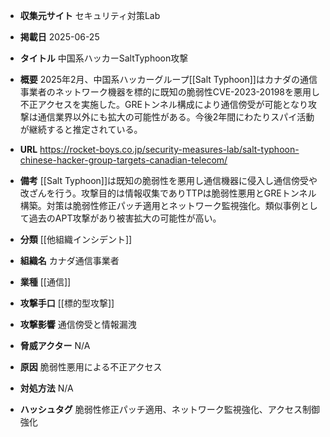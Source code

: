 - **収集元サイト**
セキュリティ対策Lab

- **掲載日**
2025-06-25

- **タイトル**
中国系ハッカーSaltTyphoon攻撃

- **概要**
2025年2月、中国系ハッカーグループ[[Salt Typhoon]]はカナダの通信事業者のネットワーク機器を標的に既知の脆弱性CVE-2023-20198を悪用し不正アクセスを実施した。GREトンネル構成により通信傍受が可能となり攻撃は通信業界以外にも拡大の可能性がある。今後2年間にわたりスパイ活動が継続すると推定されている。

- **URL**
https://rocket-boys.co.jp/security-measures-lab/salt-typhoon-chinese-hacker-group-targets-canadian-telecom/

- **備考**
[[Salt Typhoon]]は既知の脆弱性を悪用し通信機器に侵入し通信傍受や改ざんを行う。攻撃目的は情報収集でありTTPは脆弱性悪用とGREトンネル構築。対策は脆弱性修正パッチ適用とネットワーク監視強化。類似事例として過去のAPT攻撃があり被害拡大の可能性が高い。

- **分類**
[[他組織インシデント]]

- **組織名**
カナダ通信事業者

- **業種**
[[通信]]

- **攻撃手口**
[[標的型攻撃]]

- **攻撃影響**
通信傍受と情報漏洩

- **脅威アクター**
N/A

- **原因**
脆弱性悪用による不正アクセス

- **対処方法**
N/A

- **ハッシュタグ**
脆弱性修正パッチ適用、ネットワーク監視強化、アクセス制御強化

